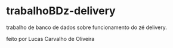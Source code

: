 # trabalhoBDz-delivery

trabalho de banco de dados sobre funcionamento do zé delivery.

feito por Lucas Carvalho de Oliveira
